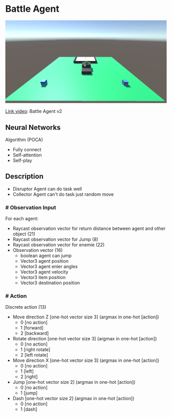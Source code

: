 # Battle Agent

![](https://github.com/phantichchai/rl-unity/blob/main/Image/battle-agent-v1.png)

[Link video](https://youtu.be/OgKD2kQVILA): Battle Agent v2

## Neural Networks
Algorithm (POCA) 
- Fully connect
- Self-attention
- Self-play

## Description
- Disruptor Agent can do task well
- Collector Agent can't do task just random move

### **# Observation Input**
For each agent:
- Raycast observation vector for return distance between agent and other object (21)
- Raycast observation vector for Jump (8)
- Raycast observation vector for enemie (22)
- Observation vector (16)  
  + boolean agent can jump
  + Vector3 agent position
  + Vector3 agent enler angles
  + Vector3 agent velocity
  + Vector3 item position
  + Vector3 destination position

### **# Action**
Discrete action (13)  
  - Move direction Z [one-hot vector size 3] (argmax in one-hot [action])
    - 0 [no action]
    - 1 [forward]
    - 2 [backward]
  - Rotate direction [one-hot vector size 3] (argmax in one-hot [action])
    - 0 [no action]
    - 1 [right rotate]
    - 2 [left rotate]
  - Move direction X [one-hot vector size 3] (argmax in one-hot [action])  
    - 0 [no action]
    - 1 [left]
    - 2 [right]
  - Jump [one-hot vector size 2] (argmax in one-hot [action])
    - 0 [no action]
    - 1 [jump]  
  - Dash [one-hot vector size 2] (argmax in one-hot [action])
    - 0 [no action]
    - 1 [dash]
